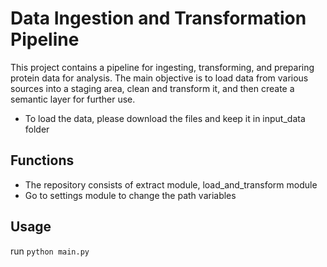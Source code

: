 # Data Ingestion and Transformation Pipeline

This project contains a pipeline for ingesting, transforming, and preparing protein data for analysis. The main objective is to load data from various sources into a staging area, clean and transform it, and then create a semantic layer for further use.

- To load the data, please download the files and keep it in input_data folder

## Functions
- The repository consists of extract module, load_and_transform module
- Go to settings module to change the path variables

## Usage
run `python main.py`